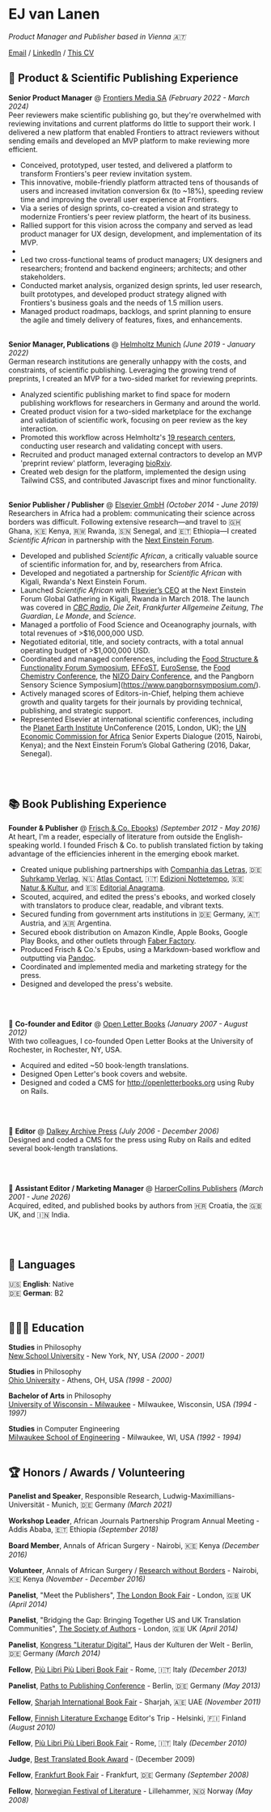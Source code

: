 # EJ van Lanen
_Product Manager and Publisher based in Vienna 🇦🇹_ <br>

[Email](mailto:ej@pm.me) / [LinkedIn](https://www.linkedin.com/in/ejvanlanen/) / [This CV](https://ejvanlanen.github.io/cv)

## 🧪 Product & Scientific Publishing Experience

**Senior Product Manager** @ [Frontiers Media SA](http://frontiersin.org) _(February 2022 - March 2024)_ <br>
Peer reviewers make scientific publishing go, but they're overwhelmed with reviewing invitations and current platforms do little to support their work. I delivered a new platform that enabled Frontiers to attract reviewers without sending emails and developed an MVP platform to make reviewing more efficient. 
- Conceived, prototyped, user tested, and delivered a platform to transform Frontiers's peer review invitation system.
- This innovative, mobile-friendly platform attracted tens of thousands of users and increased invitation conversion 6x (to ~18%), speeding review time and improving the overall user experience at Frontiers.
 - Via a series of design sprints, co-created a vision and strategy to modernize Frontiers's peer review platform, the heart of its business.
 - Rallied support for this vision across the company and served as lead product manager for UX design, development, and implementation of its MVP.
 - 
 - Led two cross-functional teams of product managers; UX designers and researchers; frontend and backend engineers; architects; and other stakeholders.
 - Conducted market analysis, organized design sprints, led user research, built prototypes, and developed product strategy aligned with Frontiers's business goals and the needs of 1.5 million users.
 - Managed product roadmaps, backlogs, and sprint planning to ensure the agile and timely delivery of features, fixes, and enhancements. 
<br><br>

**Senior Manager, Publications** @ [Helmholtz Munich](https://www.helmholtz-munich.de/en) _(June 2019 - January 2022)_ <br>
German research institutions are generally unhappy with the costs, and constraints, of scientific publishing. Leveraging the growing trend of preprints, I created an MVP for a two-sided market for reviewing preprints.
- Analyzed scientific publishing market to find space for modern publishing workflows for researchers in Germany and around the world.
- Created product vision for a two-sided marketplace for the exchange and validation of scientific work, focusing on peer review as the key interaction.
- Promoted this workflow across Helmholtz's [19 research centers](https://www.helmholtz.de/en/about-us/helmholtz-centers/), conducting user research and validating concept with users.
- Recruited and product managed external contractors to develop an MVP 'preprint review' platform, leveraging [bioRxiv](https://www.biorxiv.org/).
- Created web design for the platform, implemented the design using Tailwind CSS, and contributed Javascript fixes and minor functionality.
<br><br>

**Senior Publisher / Publisher** @ [Elsevier GmbH](https://www.elsevier.com/) _(October 2014 - June 2019)_ <br>
Researchers in Africa had a problem: communicating their science across borders was difficult. Following extensive research—and travel to 🇬🇭 Ghana, 🇰🇪 Kenya, 🇷🇼 Rwanda, 🇸🇳 Senegal, and 🇪🇹 Ethiopia—I created _Scientific African_ in partnership with the [Next Einstein Forum](https://nef.org/).
- Developed and published _Scientific African_, a critically valuable source of scientific information for, and by, researchers from Africa.
- Developed and negotiated a partnership for _Scientific African_ with Kigali, Rwanda's Next Einstein Forum.
- Launched _Scientific African_ with [Elsevier’s CEO](https://www.youtube.com/watch?v=ka__ldVfjOc) at the Next Einstein Forum Global Gathering in Kigali, Rwanda in March 2018. The launch was covered in [_CBC Radio_](https://www.cbc.ca/radio/asithappens/as-it-happens-tuesday-full-episode-1.4612977/often-sidelined-by-western-journals-african-scientists-get-their-own-peer-reviewed-publication-1.4612980), _Die Zeit_, _Frankfurter Allgemeine Zeitung_, _The Guardian_, _Le Monde_, and _Science_.
- Managed a portfolio of Food Science and Oceanography journals, with total revenues of >$16,000,000 USD.
- Negotiated editorial, title, and society contracts, with a total annual operating budget of >$1,000,000 USD.
- Coordinated and managed conferences, including the [Food Structure & Functionality Forum Symposium](https://www.elsevier.com/events/conferences/all/food-structure-and-functionality-forum-symposium), [EFFoST](https://effostconference.com/), [EuroSense](https://eurosense.elsevier.com/), the [Food Chemistry Conference](https://www.elsevier.com/events/conferences/all/food-chemistry-conference), the [NIZO Dairy Conference](https://www.nizodairyconference.com/), and the Pangborn Sensory Science Symposium](https://www.pangbornsymposium.com/).
- Actively managed scores of Editors-in-Chief, helping them achieve growth and quality targets for their journals by providing technical, publishing, and strategic support.
- Represented Elsevier at international scientific conferences, including the [Planet Earth Institute](https://planetearthinstitute.org.uk/'s) UnConference (2015, London, UK); the [UN Economic Commission for Africa](https://www.uneca.org/'s) Senior Experts Dialogue (2015, Nairobi, Kenya); and the Next Einstein Forum’s Global Gathering (2016, Dakar, Senegal).

<br><br>

## 📚 Book Publishing Experience

**Founder & Publisher** @ [Frisch & Co. Ebooks](http://web.archive.org/web/20140707074238/http://frischand.co/)) _(September 2012 - May 2016)_ <br>
At heart, I'm a reader, especially of literature from outside the English-speaking world. I founded Frisch & Co. to publish translated fiction by taking advantage of the efficiencies inherent in the emerging ebook market. 
- Created unique publishing partnerships with [Companhia das Letras](https://www.companhiadasletras.com.br/), 🇩🇪 [Suhrkamp Verlag](https://www.suhrkamp.de/), 🇳🇱 [Atlas Contact](http://www.atlascontact.nl/), 🇮🇹 [Edizioni Nottetempo](https://www.edizioninottetempo.it/), 🇸🇪 [Natur & Kultur](https://www.nok.se/), and 🇪🇸 [Editorial Anagrama](https://www.anagrama-ed.es/). 
- Scouted, acquired, and edited the press's ebooks, and worked closely with translators to produce clear, readable, and vibrant texts.
- Secured funding from government arts institutions in 🇩🇪 Germany, 🇦🇹 Austria, and 🇦🇷 Argentina.
- Secured ebook distribution on Amazon Kindle, Apple Books, Google Play Books, and other outlets through [Faber Factory](https://faberfactory.co.uk/).
- Produced Frisch & Co.'s Epubs, using a Markdown-based workflow and outputting via [Pandoc](https://www.pandoc.org/).
- Coordinated and implemented media and marketing strategy for the press.
- Designed and developed the press's website.

<br><br>

📖 **Co-founder and Editor** @ [Open Letter Books](http://openletterbooks.org) _(January 2007 - August 2012)_ <br>
With two colleagues, I co-founded Open Letter Books at the University of Rochester, in Rochester, NY, USA. 
- Acquired and edited ~50 book-length translations.
- Designed Open Letter's book covers and website.
- Designed and coded a CMS for http://openletterbooks.org using Ruby on Rails.

<br><br>


📖 **Editor** @ [Dalkey Archive Press](https://www.dalkeyarchive.com/) _(July 2006 - December 2006)_ <br>
Designed and coded a CMS for the press using Ruby on Rails and edited several book-length translations.

<br><br>


📖 **Assistant Editor / Marketing Manager** @ [HarperCollins Publishers](https://www.harpercollins.com/) _(March 2001 - June 2026)_ <br>
Acquired, edited, and published books by authors from 🇭🇷 Croatia, the 🇬🇧 UK, and 🇮🇳 India.

<br><br>

## 💬 Languages

🇺🇸 **English**: Native <br>
🇩🇪 **German**: B2
<br><br>

## 👩🏼‍🎓 Education

**Studies** in Philosophy<br>
[New School University](https://www.newschool.edu/) - New York, NY, USA _(2000 - 2001)_

**Studies** in Philosophy<br>
[Ohio University](https://www.ohio.edu/) - Athens, OH, USA _(1998 - 2000)_

**Bachelor of Arts** in Philosophy<br>
[University of Wisconsin - Milwaukee](https://uwm.edu/) - Milwaukee, Wisconsin, USA _(1994 - 1997)_

**Studies** in Computer Engineering<br>
[Milwaukee School of Engineering](https://www.msoe.edu/) - Milwaukee, WI, USA _(1992 - 1994)_
<br><br>

## 🏆 Honors / Awards / Volunteering

**Panelist and Speaker**, Responsible Research, Ludwig-Maximillians-Universität - Munich, 🇩🇪 Germany _(March 2021)_

**Workshop Leader**, African Journals Partnership Program Annual Meeting - Addis Ababa, 🇪🇹 Ethiopia _(September 2018)_

**Board Member**, Annals of African Surgery - Nairobi, 🇰🇪 Kenya _(December 2016)_

**Volunteer**, Annals of African Surgery / [Research without Borders](https://elsevierfoundation.org/partnerships/research-in-developing-countries/research-without-borders/) - Nairobi, 🇰🇪 Kenya _(November - December 2016)_

**Panelist**, "Meet the Publishers", [The London Book Fair](https://www.londonbookfair.co.uk/en-gb.html) - London, 🇬🇧 UK _(April 2014)_

**Panelist**,  "Bridging the Gap: Bringing Together US and UK Translation Communities", [The Society of Authors](https://www2.societyofauthors.org/) - London, 🇬🇧 UK _(April 2014)_

**Panelist**, [Kongress "Literatur Digital"](https://archiv.hkw.de/de/programm/projekte/veranstaltung/p_100601.php), Haus der Kulturen der Welt - Berlin, 🇩🇪 Germany _(March 2014)_

**Fellow**, [Più Libri Più Liberi Book Fair](https://plpl.it/piu-libri-piu-liberi-en/) - Rome, 🇮🇹 Italy _(December 2013)_

**Panelist**, [Paths to Publishing Conference](https://blog.berlin.bard.edu/conference-paths-publishing-notes-middle-journey/) - Berlin, 🇩🇪 Germany _(May 2013)_

**Fellow**, [Sharjah International Book Fair](https://www.sibf.com/en/home) - Sharjah, 🇦🇪 UAE _(November 2011)_

**Fellow**, [Finnish Literature Exchange](https://fili.fi/en/) Editor's Trip - Helsinki, 🇫🇮 Finland _(August 2010)_

**Fellow**, [Più Libri Più Liberi Book Fair](https://plpl.it/piu-libri-piu-liberi-en/) - Rome, 🇮🇹 Italy _(December 2010)_

**Judge**, [Best Translated Book Award](https://en.wikipedia.org/wiki/Best_Translated_Book_Award) - (December 2009)

**Fellow**, [Frankfurt Book Fair](https://www.buchmesse.de/en) - Frankfurt, 🇩🇪 Germany _(September 2008)_

**Fellow**, [Norwegian Festival of Literature](https://litteraturfestival.no/en/) - Lillehammer, 🇳🇴 Norway _(May 2008)_

